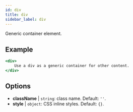 ```yaml
---
id: div
title: div
sidebar_label: div
---
```


Generic container element.

## Example

```jsx live
<div>
    Use a div as a generic container for other content.
</div>
```

## Options

* __className__ | `string`: class name. Default: `''`.
* __style__ | `object`: CSS inline styles. Default: `{}`.
